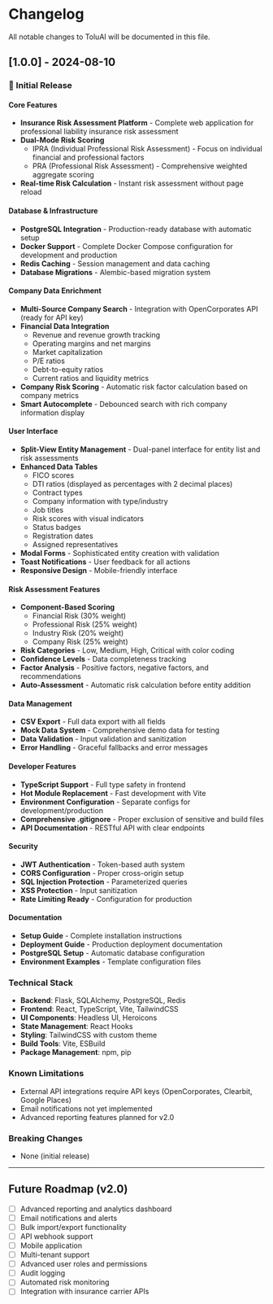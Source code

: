 # Changelog

All notable changes to ToluAI will be documented in this file.

## [1.0.0] - 2024-08-10

### 🎉 Initial Release

#### Core Features
- **Insurance Risk Assessment Platform** - Complete web application for professional liability insurance risk assessment
- **Dual-Mode Risk Scoring** 
  - IPRA (Individual Professional Risk Assessment) - Focus on individual financial and professional factors
  - PRA (Professional Risk Assessment) - Comprehensive weighted aggregate scoring
- **Real-time Risk Calculation** - Instant risk assessment without page reload

#### Database & Infrastructure
- **PostgreSQL Integration** - Production-ready database with automatic setup
- **Docker Support** - Complete Docker Compose configuration for development and production
- **Redis Caching** - Session management and data caching
- **Database Migrations** - Alembic-based migration system

#### Company Data Enrichment
- **Multi-Source Company Search** - Integration with OpenCorporates API (ready for API key)
- **Financial Data Integration**
  - Revenue and revenue growth tracking
  - Operating margins and net margins
  - Market capitalization
  - P/E ratios
  - Debt-to-equity ratios
  - Current ratios and liquidity metrics
- **Company Risk Scoring** - Automatic risk factor calculation based on company metrics
- **Smart Autocomplete** - Debounced search with rich company information display

#### User Interface
- **Split-View Entity Management** - Dual-panel interface for entity list and risk assessments
- **Enhanced Data Tables**
  - FICO scores
  - DTI ratios (displayed as percentages with 2 decimal places)
  - Contract types
  - Company information with type/industry
  - Job titles
  - Risk scores with visual indicators
  - Status badges
  - Registration dates
  - Assigned representatives
- **Modal Forms** - Sophisticated entity creation with validation
- **Toast Notifications** - User feedback for all actions
- **Responsive Design** - Mobile-friendly interface

#### Risk Assessment Features
- **Component-Based Scoring**
  - Financial Risk (30% weight)
  - Professional Risk (25% weight)
  - Industry Risk (20% weight)
  - Company Risk (25% weight)
- **Risk Categories** - Low, Medium, High, Critical with color coding
- **Confidence Levels** - Data completeness tracking
- **Factor Analysis** - Positive factors, negative factors, and recommendations
- **Auto-Assessment** - Automatic risk calculation before entity addition

#### Data Management
- **CSV Export** - Full data export with all fields
- **Mock Data System** - Comprehensive demo data for testing
- **Data Validation** - Input validation and sanitization
- **Error Handling** - Graceful fallbacks and error messages

#### Developer Features
- **TypeScript Support** - Full type safety in frontend
- **Hot Module Replacement** - Fast development with Vite
- **Environment Configuration** - Separate configs for development/production
- **Comprehensive .gitignore** - Proper exclusion of sensitive and build files
- **API Documentation** - RESTful API with clear endpoints

#### Security
- **JWT Authentication** - Token-based auth system
- **CORS Configuration** - Proper cross-origin setup
- **SQL Injection Protection** - Parameterized queries
- **XSS Protection** - Input sanitization
- **Rate Limiting Ready** - Configuration for production

#### Documentation
- **Setup Guide** - Complete installation instructions
- **Deployment Guide** - Production deployment documentation
- **PostgreSQL Setup** - Automatic database configuration
- **Environment Examples** - Template configuration files

### Technical Stack
- **Backend**: Flask, SQLAlchemy, PostgreSQL, Redis
- **Frontend**: React, TypeScript, Vite, TailwindCSS
- **UI Components**: Headless UI, Heroicons
- **State Management**: React Hooks
- **Styling**: TailwindCSS with custom theme
- **Build Tools**: Vite, ESBuild
- **Package Management**: npm, pip

### Known Limitations
- External API integrations require API keys (OpenCorporates, Clearbit, Google Places)
- Email notifications not yet implemented
- Advanced reporting features planned for v2.0

### Breaking Changes
- None (initial release)

---

## Future Roadmap (v2.0)
- [ ] Advanced reporting and analytics dashboard
- [ ] Email notifications and alerts
- [ ] Bulk import/export functionality
- [ ] API webhook support
- [ ] Mobile application
- [ ] Multi-tenant support
- [ ] Advanced user roles and permissions
- [ ] Audit logging
- [ ] Automated risk monitoring
- [ ] Integration with insurance carrier APIs